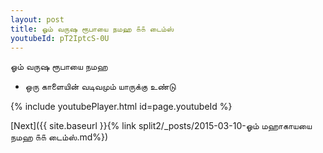 ```yaml
---
layout: post
title: ஓம் வருஷ ரூபாயை நமஹ ௧௧ டைம்ஸ்
youtubeId: pT2IptcS-0U
---
```

 
 
 ஓம் வருஷ ரூபாயை நமஹ  
 
 -  ஒரு காளையின் வடிவமும் யாருக்கு உண்டு 
 
  
 
  
 
 
 
 
 
 


{% include youtubePlayer.html id=page.youtubeId %}
 
[Next]({{ site.baseurl }}{% link  split2/_posts/2015-03-10-ஓம் மஹாகாயயை நமஹ ௧௧ டைம்ஸ்.md%})
 
